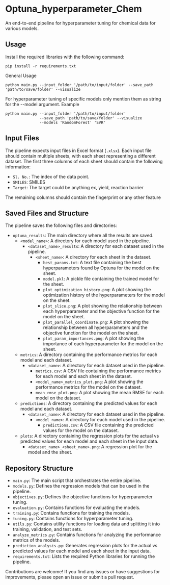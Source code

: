 # Optuna_hyperparameter_Chem
An end-to-end pipeline for hyperparameter tuning for chemical data for various models.

## Usage

Install the required libraries with the following command:

```
pip install -r requirements.txt
```

General Usage
``` 
python main.py --input_folder '/path/to/input/folder' --save_path 'path/to/save/folder' --visualize
```

For hyperparameter tuning of specific models only mention them as string for the --model argument. 
Example
```
python main.py --input_folder '/path/to/input/folder'
               --save_path 'path/to/save/folder' --visualize
               --models 'RandomForest' 'SVR' 
```

## Input Files

The pipeline expects input files in Excel format (`.xlsx`). Each input file should contain multiple sheets, with each sheet representing a different dataset. The first three columns of each sheet should contain the following information:

- `Sl. No.`: The index of the data point.
- `SMILES`: SMILES
- `Target`: The target could be anything ex, yield, reaction barrier

The remaining columns should contain the fingerprint or any other feature




## Saved Files and Structure

The pipeline saves the following files and directories:

- `optuna_results`: The main directory where all the results are saved.
  - `<model_name>`: A directory for each model used in the pipeline.
    - `<dataset_name>_results`: A directory for each dataset used in the pipeline.
      - `<sheet_name>`: A directory for each sheet in the dataset.
        - `best_params.txt`: A text file containing the best hyperparameters found by Optuna for the model on the sheet.
        - `model.pkl`: A pickle file containing the trained model for the sheet.
        - `plot_optimization_history.png`: A plot showing the optimization history of the hyperparameters for the model on the sheet.
        - `plot_slice.png`: A plot showing the relationship between each hyperparameter and the objective function for the model on the sheet.
        - `plot_parallel_coordinate.png`: A plot showing the relationship between all hyperparameters and the objective function for the model on the sheet.
        - `plot_param_importances.png`: A plot showing the importance of each hyperparameter for the model on the sheet.
  - `metrics`: A directory containing the performance metrics for each model and each dataset.
    - `<dataset_name>`: A directory for each dataset used in the pipeline.
      - `metrics.csv`: A CSV file containing the performance metrics for each model and each sheet in the dataset.
      - `<model_name>_metrics_plot.png`: A plot showing the performance metrics for the model on the dataset.
      - `mean_rmse_plot.png`: A plot showing the mean RMSE for each model on the dataset.
  - `predictions`: A directory containing the predicted values for each model and each dataset.
    - `<dataset_name>`: A directory for each dataset used in the pipeline.
      - `<model_name>`: A directory for each model used in the pipeline.
        - `predictions.csv`: A CSV file containing the predicted values for the model on the dataset.
  - `plots`: A directory containing the regression plots for the actual vs predicted values for each model and each sheet in the input data.
    - `<dataset_name>_<sheet_name>.png`: A regression plot for the model and the sheet.

## Repository Structure

- `main.py`: The main script that orchestrates the entire pipeline.
- `models.py`: Defines the regression models that can be used in the pipeline.
- `objectives.py`: Defines the objective functions for hyperparameter tuning.
- `evaluation.py`: Contains functions for evaluating the models.
- `training.py`: Contains functions for training the models.
- `tuning.py`: Contains functions for hyperparameter tuning.
- `utils.py`: Contains utility functions for loading data and splitting it into training, validation, and test sets.
- `analyze_metrics.py`: Contains functions for analyzing the performance metrics of the models.
- `prediction_analysis.py`: Generates regression plots for the actual vs predicted values for each model and each sheet in the input data.
- `requirements.txt`: Lists the required Python libraries for running the pipeline.




Contributions are welcome! If you find any issues or have suggestions for improvements, please open an issue or submit a pull request.